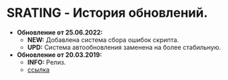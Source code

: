 # SRATING - История обновлений.
* **Обновление от 25.06.2022:**
  * **NEW:** Добавлена система сбора ошибок скрипта.
  * **UPD:** Система автообновления заменена на более стабильную.
* **Обновление от 20.03.2019:**
  * **INFO:** Релиз.
  * [ссылка](https://raw.githubusercontent.com/qrlk/srating/7d7835c63c4e2fdf2c5ee6d62ac7bb4d2d2874ee/!srating.lua)
